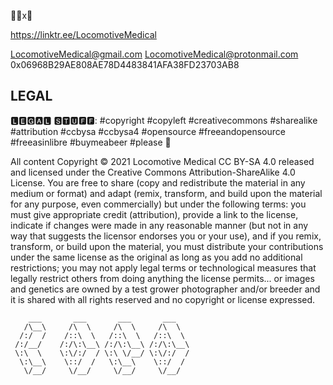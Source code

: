 🚂🚃x🐉

https://linktr.ee/LocomotiveMedical

LocomotiveMedical@gmail.com
LocomotiveMedical@protonmail.com
0x06968B29AE808AE78D4483841AFA38FD23703AB8

LEGAL
----------------------------------------------------------------

🅻🅴🅶🅰🅻 🆂🆃🆄🅵🅵: #copyright #copyleft #creativecommons #sharealike #attribution #ccbysa #ccbysa4 #opensource #freeandopensource #freeasinlibre #buymeabeer #please 🙏

All content Copyright © 2021 Locomotive Medical CC BY-SA 4.0 released and licensed under the Creative Commons Attribution-ShareAlike 4.0 License.  You are free to share (copy and redistribute the material in any medium or format) and adapt (remix, transform, and build upon the material for any purpose, even commercially) but under the following terms: you must give appropriate credit (attribution), provide a link to the license, indicate if changes were made in any reasonable manner (but not in any way that suggests the licensor endorses you or your use), and if you remix, transform, or build upon the material, you must distribute your contributions under the same license as the original as long as you add no additional restrictions; you may not apply legal terms or technological measures that legally restrict others from doing anything the license permits... or images and genetics are owned by a test grower photographer and/or breeder and it is shared with all rights reserved and no copyright or license expressed.

```
    ___       ___       ___       ___   
   /\__\     /\  \     /\  \     /\  \  
  /:/  /    /::\  \   /::\  \   /::\  \ 
 /:/__/    /:/\:\__\ /:/\:\__\ /:/\:\__\
 \:\  \    \:\/:/  / \:\ \/__/ \:\/:/  /
  \:\__\    \::/  /   \:\__\    \::/  / 
   \/__/     \/__/     \/__/     \/__/  
```
